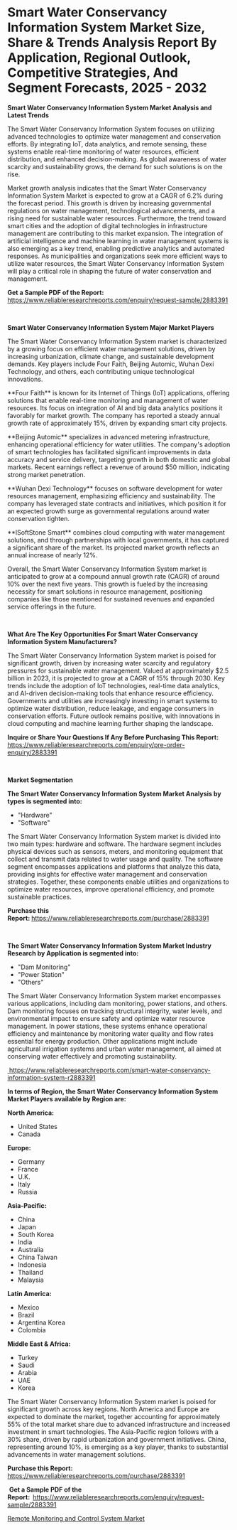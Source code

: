 <p><h1>Smart Water Conservancy Information System Market Size, Share & Trends Analysis Report By Application, Regional Outlook, Competitive Strategies, And Segment Forecasts, 2025 - 2032</h1></p><p><strong>Smart Water Conservancy Information System Market Analysis and Latest Trends</strong></p>
<p><p>The Smart Water Conservancy Information System focuses on utilizing advanced technologies to optimize water management and conservation efforts. By integrating IoT, data analytics, and remote sensing, these systems enable real-time monitoring of water resources, efficient distribution, and enhanced decision-making. As global awareness of water scarcity and sustainability grows, the demand for such solutions is on the rise.</p><p>Market growth analysis indicates that the Smart Water Conservancy Information System Market is expected to grow at a CAGR of 6.2% during the forecast period. This growth is driven by increasing governmental regulations on water management, technological advancements, and a rising need for sustainable water resources. Furthermore, the trend toward smart cities and the adoption of digital technologies in infrastructure management are contributing to this market expansion. The integration of artificial intelligence and machine learning in water management systems is also emerging as a key trend, enabling predictive analytics and automated responses. As municipalities and organizations seek more efficient ways to utilize water resources, the Smart Water Conservancy Information System will play a critical role in shaping the future of water conservation and management.</p></p>
<p><strong>Get a Sample PDF of the Report:&nbsp;</strong> <a href="https://www.reliableresearchreports.com/enquiry/request-sample/2883391?utm_campaign=3364&utm_medium=2&utm_source=Github&utm_content=ia&utm_term=13032025&utm_id=smart-water-conservancy-information-system">https://www.reliableresearchreports.com/enquiry/request-sample/2883391</a></p>
<p>&nbsp;</p>
<p><strong>Smart Water Conservancy Information System Major Market Players</strong></p>
<p><p>The Smart Water Conservancy Information System market is characterized by a growing focus on efficient water management solutions, driven by increasing urbanization, climate change, and sustainable development demands. Key players include Four Faith, Beijing Automic, Wuhan Dexi Technology, and others, each contributing unique technological innovations.</p><p>**Four Faith** is known for its Internet of Things (IoT) applications, offering solutions that enable real-time monitoring and management of water resources. Its focus on integration of AI and big data analytics positions it favorably for market growth. The company has reported a steady annual growth rate of approximately 15%, driven by expanding smart city projects.</p><p>**Beijing Automic** specializes in advanced metering infrastructure, enhancing operational efficiency for water utilities. The company's adoption of smart technologies has facilitated significant improvements in data accuracy and service delivery, targeting growth in both domestic and global markets. Recent earnings reflect a revenue of around $50 million, indicating strong market penetration.</p><p>**Wuhan Dexi Technology** focuses on software development for water resources management, emphasizing efficiency and sustainability. The company has leveraged state contracts and initiatives, which position it for an expected growth surge as governmental regulations around water conservation tighten.</p><p>**ISoftStone Smart** combines cloud computing with water management solutions, and through partnerships with local governments, it has captured a significant share of the market. Its projected market growth reflects an annual increase of nearly 12%.</p><p>Overall, the Smart Water Conservancy Information System market is anticipated to grow at a compound annual growth rate (CAGR) of around 10% over the next five years. This growth is fueled by the increasing necessity for smart solutions in resource management, positioning companies like those mentioned for sustained revenues and expanded service offerings in the future.</p></p>
<p>&nbsp;</p>
<p><strong>What Are The Key Opportunities For Smart Water Conservancy Information System Manufacturers?</strong></p>
<p><p>The Smart Water Conservancy Information System market is poised for significant growth, driven by increasing water scarcity and regulatory pressures for sustainable water management. Valued at approximately $2.5 billion in 2023, it is projected to grow at a CAGR of 15% through 2030. Key trends include the adoption of IoT technologies, real-time data analytics, and AI-driven decision-making tools that enhance resource efficiency. Governments and utilities are increasingly investing in smart systems to optimize water distribution, reduce leakage, and engage consumers in conservation efforts. Future outlook remains positive, with innovations in cloud computing and machine learning further shaping the landscape.</p></p>
<p><strong>Inquire or Share Your Questions If Any Before Purchasing This Report:</strong> <a href="https://www.reliableresearchreports.com/enquiry/pre-order-enquiry/2883391?utm_campaign=3364&utm_medium=2&utm_source=Github&utm_content=ia&utm_term=13032025&utm_id=smart-water-conservancy-information-system">https://www.reliableresearchreports.com/enquiry/pre-order-enquiry/2883391</a></p>
<p>&nbsp;</p>
<p><strong>Market Segmentation</strong></p>
<p><strong>The Smart Water Conservancy Information System Market Analysis by types is segmented into:</strong></p>
<p><ul><li>"Hardware"</li><li>"Software"</li></ul></p>
<p><p>The Smart Water Conservancy Information System market is divided into two main types: hardware and software. The hardware segment includes physical devices such as sensors, meters, and monitoring equipment that collect and transmit data related to water usage and quality. The software segment encompasses applications and platforms that analyze this data, providing insights for effective water management and conservation strategies. Together, these components enable utilities and organizations to optimize water resources, improve operational efficiency, and promote sustainable practices.</p></p>
<p><strong>Purchase this Report:&nbsp;</strong><a href="https://www.reliableresearchreports.com/purchase/2883391?utm_campaign=3364&utm_medium=2&utm_source=Github&utm_content=ia&utm_term=13032025&utm_id=smart-water-conservancy-information-system">https://www.reliableresearchreports.com/purchase/2883391</a></p>
<p>&nbsp;</p>
<p><strong>The Smart Water Conservancy Information System Market Industry Research by Application is segmented into:</strong></p>
<p><ul><li>"Dam Monitoring"</li><li>"Power Station"</li><li>"Others"</li></ul></p>
<p><p>The Smart Water Conservancy Information System market encompasses various applications, including dam monitoring, power stations, and others. Dam monitoring focuses on tracking structural integrity, water levels, and environmental impact to ensure safety and optimize water resource management. In power stations, these systems enhance operational efficiency and maintenance by monitoring water quality and flow rates essential for energy production. Other applications might include agricultural irrigation systems and urban water management, all aimed at conserving water effectively and promoting sustainability.</p></p>
<p><a href="https://www.reliableresearchreports.com/smart-water-conservancy-information-system-r2883391?utm_campaign=3364&utm_medium=2&utm_source=Github&utm_content=ia&utm_term=13032025&utm_id=smart-water-conservancy-information-system">&nbsp;https://www.reliableresearchreports.com/smart-water-conservancy-information-system-r2883391</a></p>
<p><strong>In terms of Region, the Smart Water Conservancy Information System Market Players available by Region are:</strong></p>
<p>
    <p> <strong> North America: </strong>
        <ul>
            <li>United States</li>
            <li>Canada</li>
        </ul>
        </p> 
    <p> <strong> Europe: </strong>
        <ul>
            <li>Germany</li>
            <li>France</li>
            <li>U.K.</li>
            <li>Italy</li>
            <li>Russia</li>
        </ul>
        </p> 
    <p> <strong> Asia-Pacific: </strong>
        <ul>
            <li>China</li>
            <li>Japan</li>
            <li>South Korea</li>
            <li>India</li>
            <li>Australia</li>
            <li>China Taiwan</li>
            <li>Indonesia</li>
            <li>Thailand</li>
            <li>Malaysia</li>
        </ul>
        </p> 
    <p> <strong> Latin America: </strong>
        <ul>
            <li>Mexico</li>
            <li>Brazil</li>
            <li>Argentina Korea</li>
            <li>Colombia</li>
        </ul>
        </p> 
    <p> <strong> Middle East & Africa: </strong>
        <ul>
            <li>Turkey</li>
            <li>Saudi</li>
            <li>Arabia</li>
            <li>UAE</li>
            <li>Korea</li>
        </ul>
    </p>
    </p>
<p><p>The Smart Water Conservancy Information System market is poised for significant growth across key regions. North America and Europe are expected to dominate the market, together accounting for approximately 55% of the total market share due to advanced infrastructure and increased investment in smart technologies. The Asia-Pacific region follows with a 30% share, driven by rapid urbanization and government initiatives. China, representing around 10%, is emerging as a key player, thanks to substantial advancements in water management solutions.</p></p>
<p><strong>Purchase this Report: </strong><a href="https://www.reliableresearchreports.com/purchase/2883391?utm_campaign=3364&utm_medium=2&utm_source=Github&utm_content=ia&utm_term=13032025&utm_id=smart-water-conservancy-information-system">https://www.reliableresearchreports.com/purchase/2883391</a></p>
<p>&nbsp;<strong>Get a Sample PDF of the Report:&nbsp;&nbsp;</strong><a href="https://www.reliableresearchreports.com/enquiry/request-sample/2883391?utm_campaign=3364&utm_medium=2&utm_source=Github&utm_content=ia&utm_term=13032025&utm_id=smart-water-conservancy-information-system">https://www.reliableresearchreports.com/enquiry/request-sample/2883391</a></p>
<p><strong></strong></p>
<p><p><a href="https://github.com/huelarnzeba29/Market-Research-Report-List-1/blob/main/remote-monitoring-and-control-system-market.md?utm_campaign=3364&utm_medium=2&utm_source=Github&utm_content=ia&utm_term=13032025&utm_id=smart-water-conservancy-information-system">Remote Monitoring and Control System Market</a></p></p>